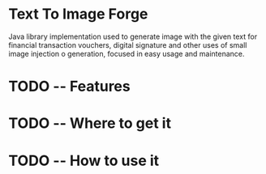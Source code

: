 # Text To Image Forge 

Java library implementation used to generate image with the given text for financial transaction vouchers, digital signature and other uses of small image injection o generation, focused in easy usage and maintenance.

# TODO -- Features

# TODO -- Where to get it

# TODO -- How to use it